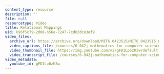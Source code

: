 ```yaml
---
content_type: resource
description: ''
file: null
resourcetype: Video
title: Relational Mappings
uid: 696f5c79-2d08-b56e-7247-7cd03dce3ef9
video_files:
  archive_url: https://archive.org/download/MIT6.042JS15/MIT6_042JS15_mapping_lemma_ipod.mp4
  video_captions_file: /courses/6-042j-mathematics-for-computer-science-spring-2015/dd82f8a03dbe57d2a89cb5d14dba1859_gFD1Lp6zK3w.vtt
  video_thumbnail_file: https://img.youtube.com/vi/gFD1Lp6zK3w/default.jpg
  video_transcript_file: /courses/6-042j-mathematics-for-computer-science-spring-2015/a1c431761e4dcd719d062c94ff1a6a9e_gFD1Lp6zK3w.pdf
video_metadata:
  youtube_id: gFD1Lp6zK3w
---
```

